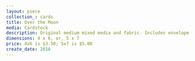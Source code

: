 ```yaml
---
layout: piece
collection_: cards
title: Over the Moon
media: Cardstock
description: Original medium mixed media and fabric. Includes envelope.
dimensions: 4 x 6, or, 5 x 7
price: 4x6 is $3.50; 5x7 is $5.00
create_date: 2018
---
```

